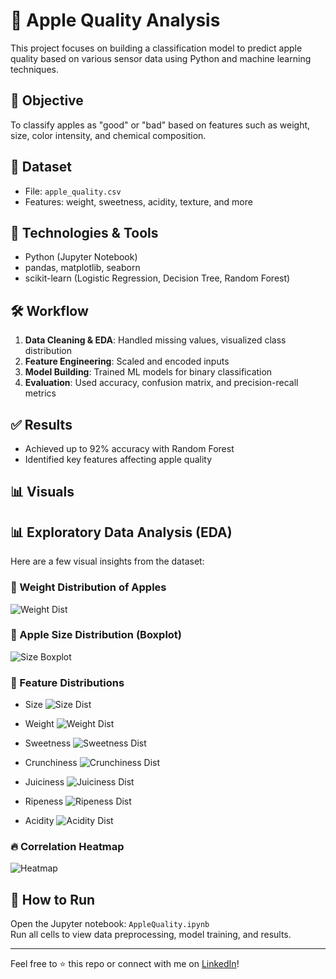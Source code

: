 # 🍎 Apple Quality Analysis

This project focuses on building a classification model to predict apple quality based on various sensor data using Python and machine learning techniques.

## 🎯 Objective
To classify apples as "good" or "bad" based on features such as weight, size, color intensity, and chemical composition.

## 📁 Dataset
- File: `apple_quality.csv`
- Features: weight, sweetness, acidity, texture, and more

## 🧠 Technologies & Tools
- Python (Jupyter Notebook)
- pandas, matplotlib, seaborn
- scikit-learn (Logistic Regression, Decision Tree, Random Forest)

## 🛠️ Workflow
1. **Data Cleaning & EDA**: Handled missing values, visualized class distribution
2. **Feature Engineering**: Scaled and encoded inputs
3. **Model Building**: Trained ML models for binary classification
4. **Evaluation**: Used accuracy, confusion matrix, and precision-recall metrics

## ✅ Results
- Achieved up to 92% accuracy with Random Forest
- Identified key features affecting apple quality

## 📊 Visuals
## 📊 Exploratory Data Analysis (EDA)

Here are a few visual insights from the dataset:

### 🍏 Weight Distribution of Apples
![Weight Dist](./weight_distribution.png)

### 🍏 Apple Size Distribution (Boxplot)
![Size Boxplot](./size_boxplot.png)

### 🍏 Feature Distributions
- Size
![Size Dist](./distribution_size.png)

- Weight
![Weight Dist](./distribution_weight.png)

- Sweetness
![Sweetness Dist](./distribution_sweetness.png)

- Crunchiness
![Crunchiness Dist](./distribution_crunchiness.png)

- Juiciness
![Juiciness Dist](./distribution_juiciness.png)

- Ripeness
![Ripeness Dist](./distribution_ripeness.png)

- Acidity
![Acidity Dist](./distribution_acidity.png)

### 🔥 Correlation Heatmap
![Heatmap](./correlation_heatmap.png)


## 🔗 How to Run
Open the Jupyter notebook: `AppleQuality.ipynb`  
Run all cells to view data preprocessing, model training, and results.

---

Feel free to ⭐️ this repo or connect with me on [LinkedIn](https://www.linkedin.com/in/tabashu-mekkunnil-thulasi-681306218/)!

